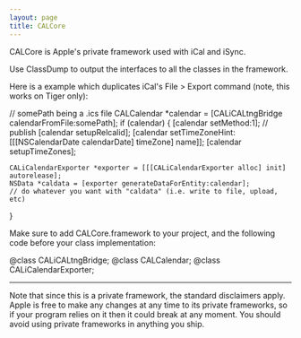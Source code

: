 ```yaml
---
layout: page
title: CALCore
---
```


CALCore is Apple's private framework used with iCal and iSync.

Use ClassDump to output the interfaces to all the classes in the framework.

Here is a example which duplicates iCal's File > Export command (note, this works on Tiger only):
    
// somePath being a .ics file
CALCalendar *calendar = [CALiCALtngBridge calendarFromFile:somePath];
if (calendar)
{
	[calendar setMethod:1];  // publish
	[calendar setupRelcalid];
	[calendar setTimeZoneHint:[[[NSCalendarDate calendarDate] timeZone] name]];
	[calendar setupTimeZones];
	
	CALiCalendarExporter *exporter = [[[CALiCalendarExporter alloc] init] autorelease];
	NSData *caldata = [exporter generateDataForEntity:calendar];
	// do whatever you want with "caldata" (i.e. write to file, upload, etc)
}


Make sure to add CALCore.framework to your project, and the following code before your class implementation:
    
@class CALiCALtngBridge;
@class CALCalendar;
@class CALiCalendarExporter;


----
Note that since this is a private framework, the standard disclaimers apply. Apple is free to make any changes at any time to its private frameworks, so if your program relies on it then it could break at any moment. You should avoid using private frameworks in anything you ship.

